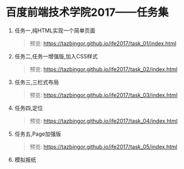 # 百度前端技术学院2017——任务集

1. 任务一,纯HTML实现一个简单页面

   > 预览: https://tazbingor.github.io/ife2017/task_01/index.html

2. 任务二,任务一增强版,加入CSS样式

   > 预览: https://tazbingor.github.io/ife2017/task_02/index.html

3. 任务三,三栏式布局

   > 预览: https://tazbingor.github.io/ife2017/task_03/index.html

4. 任务四,定位

   >预览: https://tazbingor.github.io/ife2017/task_04/index.html

5. 任务五,Page加强版
   >预览: https://tazbingor.github.io/ife2017/task_05/index.html
6. 模拟报纸


